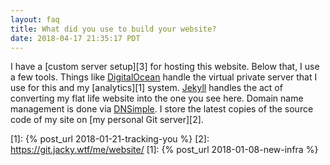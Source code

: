 ```yaml
---
layout: faq
title: What did you use to build your website?
date: 2018-04-17 21:35:17 PDT
---
```

I have a [custom server setup][3] for hosting this website. Below that, I use
a few tools. Things like [DigitalOcean][] handle the virtual private server that
I use for this and my [analytics][1] system. [Jekyll][] handles the act of
converting my flat life website into the one you see here. Domain name
management is done via [DNSimple][]. I store the latest copies of the source
code of my site on [my personal Git server][2].

[digitalocean]: https://m.do.co/c/0d64aebbf668
[dnsimple]: https://dnsimple.com/r/2131c39d72a26d
[jekyll]: http://jekyllrb.com/
[1]: {% post_url 2018-01-21-tracking-you %}
[2]: https://git.jacky.wtf/me/website/
[1]: {% post_url 2018-01-08-new-infra %}
